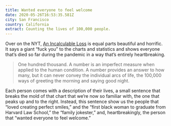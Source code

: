 ```yaml
---
title: Wanted everyone to feel welcome
date: 2020-05-26T16:53:35.581Z
city: San Francisco
country: California
extract: Counting the lives of 100,000 people.
---
```

Over on the NYT, [An Incalculable Loss](https://www.nytimes.com/interactive/2020/05/24/us/us-coronavirus-deaths-100000.html) is equal parts beautiful and horrific. It says a giant “fuck you” to the charts and statistics and shows everyone that’s died so far during the pandemic in a way that’s entirely heartbreaking. 

> One hundred thousand. A number is an imperfect measure when applied to the human condition. A number provides an answer to how many, but it can never convey the individual arcs of life, the 100,000 ways of greeting the morning and saying good night. 

Each person comes with a description of their lives, a small sentence that breaks the mold of that chart that we’re now so familiar with, the one that peaks up and to the right. Instead, this sentence show us the people that “loved creating perfect smiles,” and the “first black woman to graduate from Harvard Law School,” the “family jokester,” and, heartbreakingly, the person that “wanted everyone to feel welcome.”
